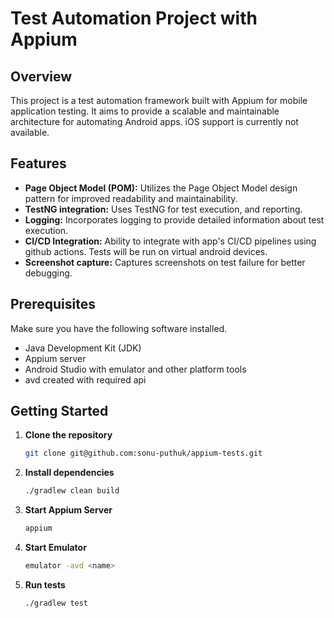# Test Automation Project with Appium

## Overview

This project is a test automation framework built with Appium for mobile application testing. It aims to provide a
scalable and maintainable architecture for automating Android apps. iOS support is currently not available.

## Features

- **Page Object Model (POM):** Utilizes the Page Object Model design pattern for improved readability and
  maintainability.
- **TestNG integration:** Uses TestNG for test execution, and reporting.
- **Logging:** Incorporates logging to provide detailed information about test execution.
- **CI/CD Integration:** Ability to integrate with app's CI/CD pipelines using github actions. Tests will be run on
  virtual android devices.
- **Screenshot capture:** Captures screenshots on test failure for better debugging.

## Prerequisites

Make sure you have the following software installed.

- Java Development Kit (JDK)
- Appium server
- Android Studio with emulator and other platform tools
- avd created with required api

## Getting Started

1. **Clone the repository**

   ```bash
   git clone git@github.com:sonu-puthuk/appium-tests.git

2. **Install dependencies**

    ```bash
    ./gradlew clean build

3. **Start Appium Server**
    ```bash
    appium

4. **Start Emulator**
      ```bash
    emulator -avd <name>

4. **Run tests**

    ```bash
    ./gradlew test
